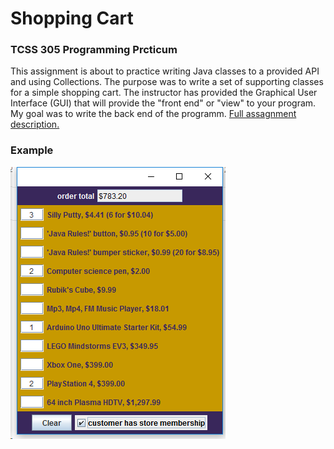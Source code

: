# Shopping Cart
### TCSS 305 Programming Prcticum

This assignment is about to practice writing Java classes to a provided API and using Collections. The purpose was to 
write a set of supporting classes for a simple shopping cart. The instructor has provided the Graphical User 
Interface (GUI) that will provide the "front end" or "view" to your program. My goal was to write the back end of the programm.
[Full assagnment description.](https://www.dropbox.com/s/rnixz35c1y0zf3p/hw2-shoppingcart.pdf?dl=0)

### Example
<a href="url"><img src="output.png"></a>
